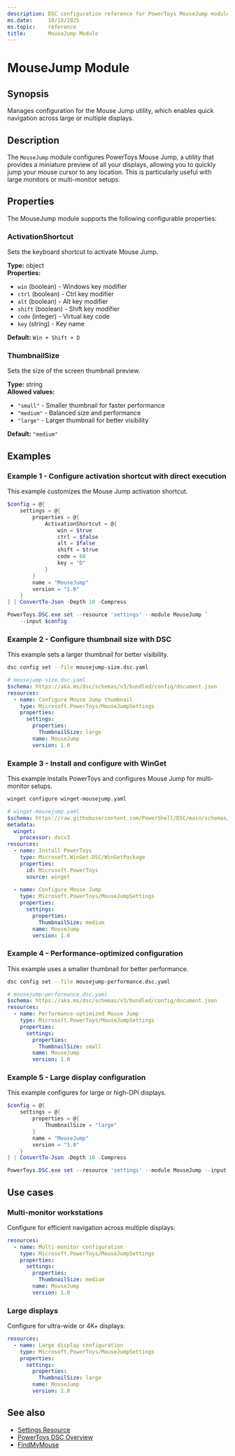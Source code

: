 ```yaml
---
description: DSC configuration reference for PowerToys MouseJump module
ms.date:     10/18/2025
ms.topic:    reference
title:       MouseJump Module
---
```


# MouseJump Module

## Synopsis

Manages configuration for the Mouse Jump utility, which enables quick
navigation across large or multiple displays.

## Description

The `MouseJump` module configures PowerToys Mouse Jump, a utility that
provides a miniature preview of all your displays, allowing you to quickly
jump your mouse cursor to any location. This is particularly useful with
large monitors or multi-monitor setups.

## Properties

The MouseJump module supports the following configurable properties:

### ActivationShortcut

Sets the keyboard shortcut to activate Mouse Jump.

**Type:** object  
**Properties:**

- `win` (boolean) - Windows key modifier
- `ctrl` (boolean) - Ctrl key modifier
- `alt` (boolean) - Alt key modifier
- `shift` (boolean) - Shift key modifier
- `code` (integer) - Virtual key code
- `key` (string) - Key name

**Default:** `Win + Shift + D`

### ThumbnailSize

Sets the size of the screen thumbnail preview.

**Type:** string  
**Allowed values:**

- `"small"` - Smaller thumbnail for faster performance
- `"medium"` - Balanced size and performance
- `"large"` - Larger thumbnail for better visibility

**Default:** `"medium"`

## Examples

### Example 1 - Configure activation shortcut with direct execution

This example customizes the Mouse Jump activation shortcut.

```powershell
$config = @{
    settings = @{
        properties = @{
            ActivationShortcut = @{
                win = $true
                ctrl = $false
                alt = $false
                shift = $true
                code = 68
                key = "D"
            }
        }
        name = "MouseJump"
        version = "1.0"
    }
} | ConvertTo-Json -Depth 10 -Compress

PowerToys.DSC.exe set --resource 'settings' --module MouseJump `
    --input $config
```

### Example 2 - Configure thumbnail size with DSC

This example sets a larger thumbnail for better visibility.

```bash
dsc config set --file mousejump-size.dsc.yaml
```

```yaml
# mousejump-size.dsc.yaml
$schema: https://aka.ms/dsc/schemas/v3/bundled/config/document.json
resources:
  - name: Configure Mouse Jump thumbnail
    type: Microsoft.PowerToys/MouseJumpSettings
    properties:
      settings:
        properties:
          ThumbnailSize: large
        name: MouseJump
        version: 1.0
```

### Example 3 - Install and configure with WinGet

This example installs PowerToys and configures Mouse Jump for multi-monitor
setups.

```bash
winget configure winget-mousejump.yaml
```

```yaml
# winget-mousejump.yaml
$schema: https://raw.githubusercontent.com/PowerShell/DSC/main/schemas/2023/08/config/document.json
metadata:
  winget:
    processor: dscv3
resources:
  - name: Install PowerToys
    type: Microsoft.WinGet.DSC/WinGetPackage
    properties:
      id: Microsoft.PowerToys
      source: winget
  
  - name: Configure Mouse Jump
    type: Microsoft.PowerToys/MouseJumpSettings
    properties:
      settings:
        properties:
          ThumbnailSize: medium
        name: MouseJump
        version: 1.0
```

### Example 4 - Performance-optimized configuration

This example uses a smaller thumbnail for better performance.

```bash
dsc config set --file mousejump-performance.dsc.yaml
```

```yaml
# mousejump-performance.dsc.yaml
$schema: https://aka.ms/dsc/schemas/v3/bundled/config/document.json
resources:
  - name: Performance-optimized Mouse Jump
    type: Microsoft.PowerToys/MouseJumpSettings
    properties:
      settings:
        properties:
          ThumbnailSize: small
        name: MouseJump
        version: 1.0
```

### Example 5 - Large display configuration

This example configures for large or high-DPI displays.

```powershell
$config = @{
    settings = @{
        properties = @{
            ThumbnailSize = "large"
        }
        name = "MouseJump"
        version = "1.0"
    }
} | ConvertTo-Json -Depth 10 -Compress

PowerToys.DSC.exe set --resource 'settings' --module MouseJump --input $config
```

## Use cases

### Multi-monitor workstations

Configure for efficient navigation across multiple displays:

```yaml
resources:
  - name: Multi-monitor configuration
    type: Microsoft.PowerToys/MouseJumpSettings
    properties:
      settings:
        properties:
          ThumbnailSize: medium
        name: MouseJump
        version: 1.0
```

### Large displays

Configure for ultra-wide or 4K+ displays:

```yaml
resources:
  - name: Large display configuration
    type: Microsoft.PowerToys/MouseJumpSettings
    properties:
      settings:
        properties:
          ThumbnailSize: large
        name: MouseJump
        version: 1.0
```

## See also

- [Settings Resource][01]
- [PowerToys DSC Overview][02]
- [FindMyMouse][03]

<!-- Link reference definitions -->
[01]: ../settings-resource.md
[02]: ../overview.md
[03]: ./FindMyMouse.md
